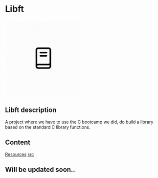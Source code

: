 # Libft

<img src="../Files/lib.png" width="250" />

## Libft description

A project where we have to use the C bootcamp we did, do build a library based on the standard C library functions.

## Content

[Resources](Resources/)
[src](src/)

## Will be updated soon..
